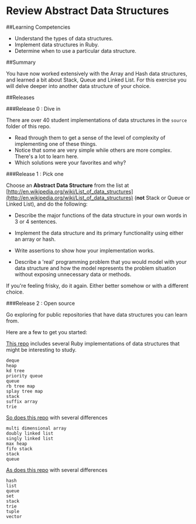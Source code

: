 # Review Abstract Data Structures

##Learning Competencies

* Understand the types of data structures.
* Implement data structures in Ruby.
* Determine when to use a particular data structure.

##Summary

You have now worked extensively with the Array and Hash data structures, and learned a bit about Stack, Queue and Linked List. For this exercise you will delve deeper into another data structure of your choice.


##Releases

###Release 0 : Dive in

There are over 40 student implementations of data structures in the `source` folder of this repo.

- Read through them to get a sense of the level of complexity of implementing one of these things.
- Notice that some are very simple while others are more complex.  There's a lot to learn here.
- Which solutions were your favorites and why?


###Release 1 : Pick one

Choose an **Abstract Data Structure** from
the list at [http://en.wikipedia.org/wiki/List_of_data_structures](http://en.wikipedia.org/wiki/List_of_data_structures) (**not** Stack or Queue or Linked List), and do the following:


- Describe the major functions of the data structure in your own words in 3 or 4 sentences.

- Implement the data structure and its primary functionality using either an array or hash.

- Write assertions to show how your implementation works.

- Describe a 'real' programming problem that you would model with your data structure and how the model represents the problem situation without exposing unnecessary data or methods.


If you're feeling frisky, do it again.  Either better somehow or with a different choice.


###Release 2 : Open source

Go exploring for public repositories that have data structures you can learn from.

Here are a few to get you started:

[This repo](https://github.com/kanwei/algorithms/tree/master/lib/containers) includes several Ruby implementations of data structures that might be interesting to study.

```text
deque
heap
kd tree
priority queue
queue
rb tree map
splay tree map
stack
suffix array
trie
```

[So does this repo](https://github.com/bvsatyaram/Ruby-Data-Structures/tree/master/lib/RubyDataStructures) with several differences

```text
multi dimensional array
doubly linked list
singly linked list
max heap
fifo stack
stack
queue
```

[As does this repo](https://github.com/hamstergem/hamster/tree/master/lib/hamster) with several differences

```text
hash
list
queue
set
stack
trie
tuple
vector
```

